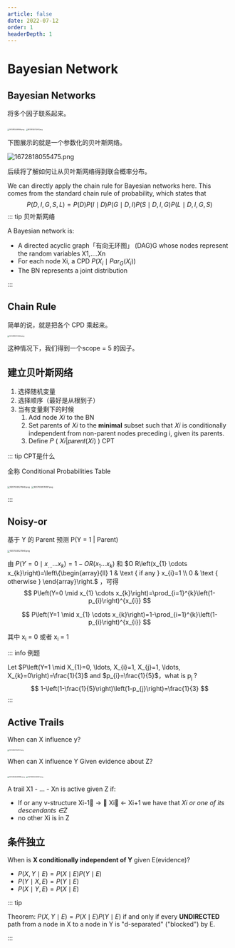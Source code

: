 ```yaml
---
article: false
date: 2022-07-12
order: 1
headerDepth: 1
---
```


# Bayesian Network

## Bayesian Networks

将多个因子联系起来。

<img src="https://pic.hanjiaming.com.cn/2023/01/04/2c549d22b7173.png" alt="1672813249056.png" style="zoom:25%;" />

<img src="https://pic.hanjiaming.com.cn/2023/01/04/44ecf810fa08b.png" alt="1672813272267.png" style="zoom:25%;" />

下图展示的就是一个参数化的贝叶斯网络。

![1672818055475.png](https://pic.hanjiaming.com.cn/2023/01/04/22436cb2d736a.png)

后续将了解如何让从贝叶斯网络得到联合概率分布。

We can directly apply the chain rule for Bayesian networks here. This comes from the standard chain rule of probability, which states that 
$$
P(D, I, G, S, L)=P(D) P(I \mid D) P(G \mid D, I) P(S \mid D, I, G) P(L \mid D, I, G, S)
$$
::: tip 贝叶斯网络

A Bayesian network is:

- A directed acyclic graph「有向无环图」 (DAG)G whose nodes represent the random variables X1,....Xn
- For each node Xi, a CPD $P\left(X_{i} \mid {P a r}_{G}\left(X_{i}\right)\right)$
- The BN represents a joint distribution

:::

## Chain Rule

简单的说，就是把各个 CPD 乘起来。

<img src="https://pic.hanjiaming.com.cn/2023/01/04/1d8b39d40ded5.png" alt="1672818570064.png" style="zoom:25%;" />

这种情况下，我们得到一个scope = 5 的因子。

## 建立贝叶斯网络

1. 选择随机变量
2. 选择顺序（最好是从根到子）
3. 当有变量剩下的时候
   1. Add node 𝑋𝑖 to the BN
   2. Set parents of 𝑋𝑖 to the **minimal** subset such that 𝑋𝑖 is conditionally independent from non-parent nodes preceding i, given its parents.
   3. Define 𝑃 ( 𝑋𝑖|𝑝𝑎𝑟𝑒𝑛𝑡(𝑋𝑖) ) CPT

::: tip CPT是什么

全称 Conditional Probabilities Table

<img src="https://pic.hanjiaming.com.cn/2022/07/12/0f43a80bff265.png" alt="1657559527848.png" style="zoom:33%;" />

<img src="https://pic.hanjiaming.com.cn/2022/07/12/3b78b2ecee145.png" alt="1657559578197.png" style="zoom: 33%;" />

:::

## Noisy-or

基于 Y 的 Parent 预测 P(Y = 1 | Parent)

<img src="https://pic.hanjiaming.com.cn/2022/07/12/0f43a80bff265.png" alt="1657559527848.png" style="zoom:33%;" />

由 $P\left(Y=0 \mid x_{\ldots} \ldots x_{k}\right)=1-O R\left(x_{1} \ldots x_{k}\right)$ 和 $O R\left(x_{1} \cdots x_{k}\right)=\left\{\begin{array}{ll}
1 & \text { if any } x_{i}=1 \\
0 & \text { otherwise }
\end{array}\right.$ ，可得
$$
P\left(Y=0 \mid x_{1} \cdots x_{k}\right)=\prod_{i=1}^{k}\left(1-p_{i}\right)^{x_{i}}
$$

$$
P\left(Y=1 \mid x_{1} \cdots x_{k}\right)=1-\prod_{i=1}^{k}\left(1-p_{i}\right)^{x_{i}}
$$

其中  x<sub>i</sub> = 0 或者 x<sub>i</sub> = 1

::: info 例题

Let $P\left(Y=1 \mid X_{1}=0, \ldots, X_{i}=1, X_{j}=1, \ldots, X_{k}=0\right)=\frac{1}{3}$ and $p_{i}=\frac{1}{5}$，what is p<sub>j </sub>?
$$
1-\left(1-\frac{1}{5}\right)\left(1-p_{j}\right)=\frac{1}{3}
$$
:::

## Active Trails

When can X influence y? 

<img src="https://pic.hanjiaming.com.cn/2023/01/04/a61d2f7ea179b.png" alt="1672833132167.png" style="zoom: 25%;" />

When can X influence Y Given evidence about Z?

<img src="https://pic.hanjiaming.com.cn/2023/01/04/443fefb3036d3.png" alt="1672834828989.png" style="zoom: 25%;" />

<img src="https://pic.hanjiaming.com.cn/2023/01/04/420257cc0ec28.png" alt="1672835030957.png" style="zoom: 25%;" />

A trail X1 - ... - Xn is active given Z if:

- If or any v-structure Xi-1􏰀 → 􏰀 Xi􏰁 ← Xi+1 we have that *Xi  or one of its descendants ∈Z*
- no other Xi is in Z

## 条件独立

When is **X conditionally independent of Y** given E(evidence)?

- $P(X, Y \mid E)=P(X \mid E) P(Y \mid E)$
- $P(Y \mid X , E)= P(Y \mid E)$
- $P(X \mid Y , E)= P(X \mid E)$

::: tip 

Theorem: $P(X, Y \mid E)=P(X \mid E) P(Y \mid E)$ if and only if every **UNDIRECTED** path from a node in X to a node in Y is "d-separated" ("blocked") by E.

:::

